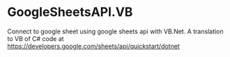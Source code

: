 # GoogleSheetsAPI.VB
Connect to google sheet using google sheets api with VB.Net.
A translation to VB of C# code at https://developers.google.com/sheets/api/quickstart/dotnet
